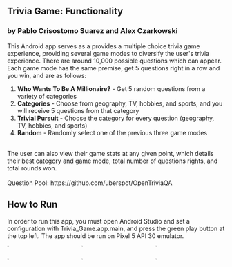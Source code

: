 
## Trivia Game: Functionality
### by Pablo Crisostomo Suarez and Alex Czarkowski
This Android app serves as a provides a multiple choice trivia game experience, providing several game modes to 
diversify the user's trivia experience. There are around 10,000 possible questions which can appear. 
<br>Each game mode has the same premise, get 5 questions right in a row and you win, and are as follows:
1. **Who Wants To Be A Millionaire?** - Get 5 random questions from a variety of categories
2. **Categories** - Choose from geography, TV, hobbies, and sports, and you will receive 5 questions from that category
3. **Trivial Pursuit** - Choose the category for every question (geography, TV, hobbies, and sports)
4. **Random** - Randomly select one of the previous three game modes

<br>
The user can also view their game stats at any given point, which details their best category and game mode, total number
of questions rights, and total rounds won.

<br>
<br>
Question Pool: https://github.com/uberspot/OpenTriviaQA

## How to Run
In order to run this app, you must open Android Studio and set a configuration with Trivia_Game.app.main, 
and press the green play button at the top left. The app should be run on Pixel 5 API 30 emulator.
<div style="display: grid; grid-template-columns: repeat(3, 1fr); grid-gap: 10px;">
  <img src="https://github.com/pablo-cs/trivia-game-android/assets/78839198/6b9583e5-1afb-4420-ba9a-0d3583854fd0" style="display: block; max-width: 100%; height: auto;" width="15%" height="15%">
  <img src="https://github.com/pablo-cs/trivia-game-android/assets/78839198/5093c598-4f1b-407a-9813-dc40d79aaf200" style="display: block; max-width: 100%; height: auto;" width="15%" height="15%">
  <img src="https://github.com/pablo-cs/trivia-game-android/assets/78839198/98938559-c83b-4c30-bfcd-810c7cb93f81" style="display: block; max-width: 100%; height: auto;" width="15%" height="15%">
  <img src="https://github.com/pablo-cs/trivia-game-android/assets/78839198/d91db9e3-4016-4e0b-99ba-c434c6787cb9" style="display: block; max-width: 100%; height: auto;" width="15%" height="15%">
  <img src="https://github.com/pablo-cs/trivia-game-android/assets/78839198/5dd2e954-85bc-45dd-96c1-8d7ae9425c14" style="display: block; max-width: 100%; height: auto;" width="15%" height="15%">
  <img src="https://github.com/pablo-cs/trivia-game-android/assets/78839198/6343e950-6ce6-4002-a90a-519601099452" style="display: block; max-width: 100%; height: auto;" width="15%" height="15%">
</div>
